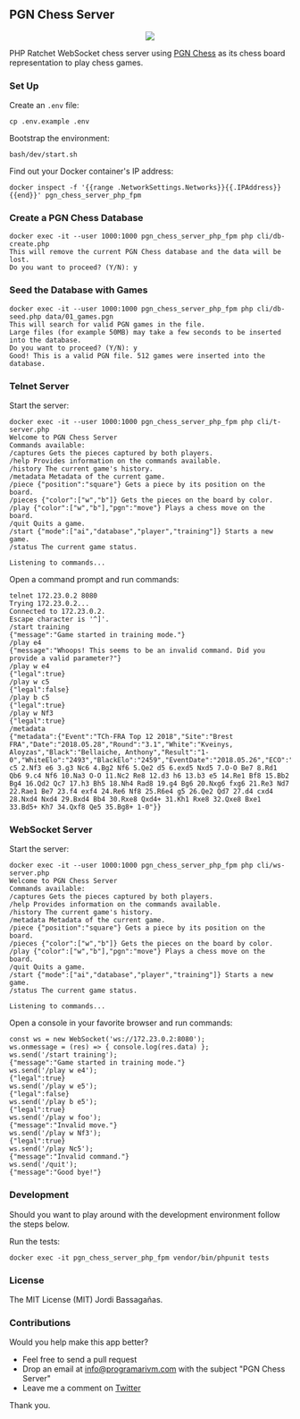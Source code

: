 ## PGN Chess Server

<p align="center">
	<img src="https://github.com/programarivm/pgn-chess/blob/master/resources/chess-board.jpg" />
</p>

PHP Ratchet WebSocket chess server using [PGN Chess](https://github.com/programarivm/pgn-chess) as its chess board representation to play chess games.

### Set Up

Create an `.env` file:

    cp .env.example .env

Bootstrap the environment:

    bash/dev/start.sh

Find out your Docker container's IP address:

    docker inspect -f '{{range .NetworkSettings.Networks}}{{.IPAddress}}{{end}}' pgn_chess_server_php_fpm

### Create a PGN Chess Database

	docker exec -it --user 1000:1000 pgn_chess_server_php_fpm php cli/db-create.php
	This will remove the current PGN Chess database and the data will be lost.
	Do you want to proceed? (Y/N): y

### Seed the Database with Games

	docker exec -it --user 1000:1000 pgn_chess_server_php_fpm php cli/db-seed.php data/01_games.pgn
	This will search for valid PGN games in the file.
	Large files (for example 50MB) may take a few seconds to be inserted into the database.
	Do you want to proceed? (Y/N): y
	Good! This is a valid PGN file. 512 games were inserted into the database.

### Telnet Server

Start the server:

    docker exec -it --user 1000:1000 pgn_chess_server_php_fpm php cli/t-server.php
    Welcome to PGN Chess Server
	Commands available:
	/captures Gets the pieces captured by both players.
	/help Provides information on the commands available.
	/history The current game's history.
	/metadata Metadata of the current game.
	/piece {"position":"square"} Gets a piece by its position on the board.
	/pieces {"color":["w","b"]} Gets the pieces on the board by color.
	/play {"color":["w","b"],"pgn":"move"} Plays a chess move on the board.
	/quit Quits a game.
	/start {"mode":["ai","database","player","training"]} Starts a new game.
	/status The current game status.

    Listening to commands...

Open a command prompt and run commands:

	telnet 172.23.0.2 8080
	Trying 172.23.0.2...
	Connected to 172.23.0.2.
	Escape character is '^]'.
	/start training
	{"message":"Game started in training mode."}
	/play e4
	{"message":"Whoops! This seems to be an invalid command. Did you provide a valid parameter?"}
	/play w e4
	{"legal":true}
	/play w c5
	{"legal":false}
	/play b c5
	{"legal":true}
	/play w Nf3
	{"legal":true}
	/metadata
	{"metadata":{"Event":"TCh-FRA Top 12 2018","Site":"Brest FRA","Date":"2018.05.28","Round":"3.1","White":"Kveinys, Aloyzas","Black":"Bellaiche, Anthony","Result":"1-0","WhiteElo":"2493","BlackElo":"2459","EventDate":"2018.05.26","ECO":"B40","movetext":"1.e4 c5 2.Nf3 e6 3.g3 Nc6 4.Bg2 Nf6 5.Qe2 d5 6.exd5 Nxd5 7.O-O Be7 8.Rd1 Qb6 9.c4 Nf6 10.Na3 O-O 11.Nc2 Re8 12.d3 h6 13.b3 e5 14.Re1 Bf8 15.Bb2 Bg4 16.Qd2 Qc7 17.h3 Bh5 18.Nh4 Rad8 19.g4 Bg6 20.Nxg6 fxg6 21.Re3 Nd7 22.Rae1 Be7 23.f4 exf4 24.Re6 Nf8 25.R6e4 g5 26.Qe2 Qd7 27.d4 cxd4 28.Nxd4 Nxd4 29.Bxd4 Bb4 30.Rxe8 Qxd4+ 31.Kh1 Rxe8 32.Qxe8 Bxe1 33.Bd5+ Kh7 34.Qxf8 Qe5 35.Bg8+ 1-0"}}

### WebSocket Server

Start the server:

    docker exec -it --user 1000:1000 pgn_chess_server_php_fpm php cli/ws-server.php
    Welcome to PGN Chess Server
	Commands available:
	/captures Gets the pieces captured by both players.
	/help Provides information on the commands available.
	/history The current game's history.
	/metadata Metadata of the current game.
	/piece {"position":"square"} Gets a piece by its position on the board.
	/pieces {"color":["w","b"]} Gets the pieces on the board by color.
	/play {"color":["w","b"],"pgn":"move"} Plays a chess move on the board.
	/quit Quits a game.
	/start {"mode":["ai","database","player","training"]} Starts a new game.
	/status The current game status.

    Listening to commands...

Open a console in your favorite browser and run commands:

    const ws = new WebSocket('ws://172.23.0.2:8080');
    ws.onmessage = (res) => { console.log(res.data) };
    ws.send('/start training');
    {"message":"Game started in training mode."}
    ws.send('/play w e4');
    {"legal":true}
    ws.send('/play w e5');
    {"legal":false}
    ws.send('/play b e5');
    {"legal":true}
    ws.send('/play w foo');
    {"message":"Invalid move."}
    ws.send('/play w Nf3');
    {"legal":true}
    ws.send('/play Nc5');
    {"message":"Invalid command."}
    ws.send('/quit');
    {"message":"Good bye!"}

### Development

Should you want to play around with the development environment follow the steps below.

Run the tests:

    docker exec -it pgn_chess_server_php_fpm vendor/bin/phpunit tests

### License

The MIT License (MIT) Jordi Bassagañas.

### Contributions

Would you help make this app better?

- Feel free to send a pull request
- Drop an email at info@programarivm.com with the subject "PGN Chess Server"
- Leave me a comment on [Twitter](https://twitter.com/programarivm)

Thank you.

